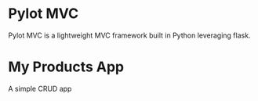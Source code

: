 # Pylot MVC 
Pylot MVC is a lightweight MVC framework built in Python leveraging flask.

# My Products App

A simple CRUD app
